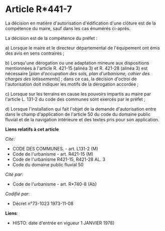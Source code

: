 # Article R*441-7

La décision en matière d'autorisation d'édification d'une clôture est de la compétence du maire, sauf dans les cas énumérés
ci-après.

La décision est de la compétence du préfet :

a) Lorsque le maire et le directeur départemental de l'équipement ont émis des avis en sens contraires ;

b) Lorsqu'une dérogation ou une adaptation mineure aux dispositions mentionnées à l'article R. 421-15 (alinéa 3) et R. 421-28
(alinéa 3) est nécessaire [*plan d'occupation des sols, plan d'urbanisme, cahier des charges des lotissements*] ; dans ce
cas, la décision d'octroi de l'autorisation doit indiquer les motifs de la dérogation accordée ;

c) Lorsque sur les terrains en cause les pouvoirs impartis au maire par l'article L. 131-2 du code des communes sont exercés
par le préfet ;

d) Lorsque l'installation qui fait l'objet de la demande d'autorisation entre dans le champ d'application de l'article 50 du
code du domaine public fluvial et de la navigation intérieure et des textes pris pour son application.

**Liens relatifs à cet article**

_Cite_:

  - CODE DES COMMUNES. - art. L131-2 (M)
  - Code de l'urbanisme - art. R421-15 (M)
  - Code de l'urbanisme R421-15, R421-28 AL. 3
  - Code du domaine public fluvial 50

_Cité par_:

  - Code de l'urbanisme - art. R*740-8 (Ab)

_Codifié par_:

  - Décret n°73-1023 1973-11-08

**Liens**:

  - HISTO: date d'entrée en vigueur 1 JANVIER 1978)
